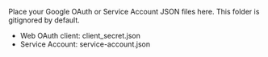 Place your Google OAuth or Service Account JSON files here. This folder is gitignored by default.

- Web OAuth client: client_secret.json
- Service Account: service-account.json